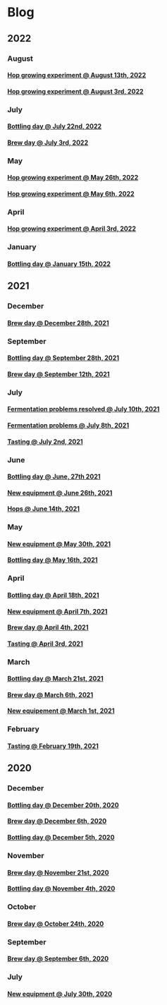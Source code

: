 # Blog

## 2022

### August

#### [Hop growing experiment @ August 13th, 2022](20220813/README.md)

#### [Hop growing experiment @ August 3rd, 2022](20220803/README.md)

### July

#### [Bottling day @ July 22nd, 2022](20220722/README.md)

#### [Brew day @ July 3rd, 2022](20220703/README.md)

### May

#### [Hop growing experiment @ May 26th, 2022](20220526/README.md)

#### [Hop growing experiment @ May 6th, 2022](20220506/README.md)

### April

#### [Hop growing experiment @ April 3rd, 2022](20220403/README.md)

### January

#### [Bottling day @ January 15th, 2022](20220115/README.md)

## 2021

### December

#### [Brew day @ December 28th, 2021](20211228/README.md)

### September

#### [Bottling day @ September 28th, 2021](20210928/README.md)

#### [Brew day @ September 12th, 2021](20210912/README.md)

### July

#### [Fermentation problems resolved @ July 10th, 2021](20210710/README.md)

#### [Fermentation problems @ July 8th, 2021](20210708/README.md)

#### [Tasting @ July 2nd, 2021](20210702/README.md)

### June

#### [Bottling day @ June, 27th 2021](20210627/README.md)

#### [New equipment @ June 26th, 2021](20210626/README.md)

#### [Hops @ June 14th, 2021](20210614/README.md)

### May

#### [New equipment @ May 30th, 2021](20210530/README.md)

#### [Bottling day @ May 16th, 2021](20210516/README.md)

### April

#### [Bottling day @ April 18th, 2021](20210418/README.md)

#### [New equipment @ April 7th, 2021](20210407/README.md)

#### [Brew day @ April 4th, 2021](20210404/README.md)

#### [Tasting @ April 3rd, 2021](20210403/README.md)

### March

#### [Bottling day @ March 21st, 2021](20210321/README.md)

#### [Brew day @ March 6th, 2021](20210306/README.md)

#### [New equipement @ March 1st, 2021](20210301/README.md)

### February

#### [Tasting @ February 19th, 2021](20210219/README.md)

## 2020

### December

#### [Bottling day @ December 20th, 2020](20201220/README.md)

#### [Brew day @ December 6th, 2020](20201206/README.md)

#### [Bottling day @ December 5th, 2020](20201205/README.md)

### November

#### [Brew day @ November 21st, 2020](20201121/README.md)

#### [Bottling day @ November 4th, 2020](20201104/README.md)

### October

#### [Brew day @ October 24th, 2020](20201024/README.md)

### September

#### [Brew day @ September 6th, 2020](20200906/README.md)

### July

#### [New equipment @ July 30th, 2020](20200730/README.md)
